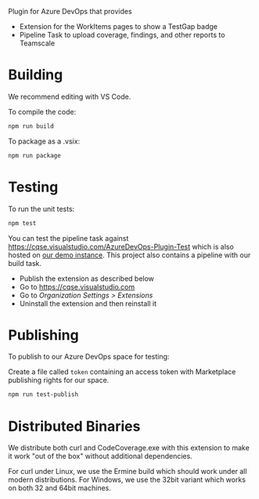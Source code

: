 Plugin for Azure DevOps that provides

- Extension for the WorkItems pages to show a TestGap badge
- Pipeline Task to upload coverage, findings, and other reports to Teamscale

# Building

We recommend editing with VS Code.

To compile the code:

```bash
npm run build
```

To package as a .vsix:

```bash
npm run package
```

# Testing

To run the unit tests:

```bash
npm test
```

You can test the pipeline task against <https://cqse.visualstudio.com/AzureDevOps-Plugin-Test> which is also hosted on
[our demo instance](https://demo.teamscale.com). This project also contains a pipeline with our build task.

- Publish the extension as described below
- Go to <https://cqse.visualstudio.com>
- Go to _Organization Settings > Extensions_
- Uninstall the extension and then reinstall it

# Publishing

To publish to our Azure DevOps space for testing:

Create a file called `token` containing an access token with Marketplace publishing rights for our space.

```bash
npm run test-publish
```

# Distributed Binaries

We distribute both curl and CodeCoverage.exe with this extension to make it work "out of the box" without additional
dependencies.

For curl under Linux, we use the Ermine build which should work under all modern distributions.
For Windows, we use the 32bit variant which works on both 32 and 64bit machines.

